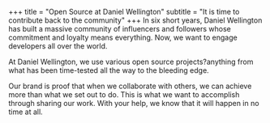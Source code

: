 +++
title = "Open Source at Daniel Wellington"
subtitle = "It is time to contribute back to the community"
+++
In six short years, Daniel Wellington has built a massive community of influencers and followers whose commitment and loyalty means everything. Now, we want to engage developers all over the world.

At Daniel Wellington, we use various open source projects?anything from what has been time-tested all the way to the bleeding edge.

Our brand is proof that when we collaborate with others, we can achieve more than what we set out to do. This is what we want to accomplish through sharing our work. With your help, we know that it will happen in no time at all.
